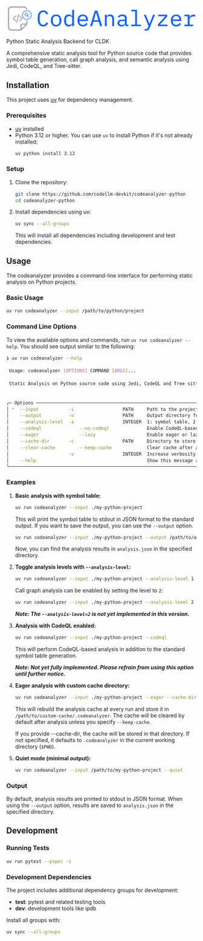 ![logo](./docs/assets/logo.png)

Python Static Analysis Backend for CLDK

A comprehensive static analysis tool for Python source code that provides symbol table generation, call graph analysis, and semantic analysis using Jedi, CodeQL, and Tree-sitter.

## Installation

This project uses [uv](https://docs.astral.sh/uv/) for dependency management.

### Prerequisites

- [uv](https://docs.astral.sh/uv/getting-started/installation/) installed
- Python 3.12 or higher. You can use `uv` to install Python if it's not already installed:
  ```bash
  uv python install 3.12
  ```

### Setup

1. Clone the repository:
   ```bash
   git clone https://github.com/codellm-devkit/codeanalyzer-python
   cd codeanalyzer-python
   ```

2. Install dependencies using uv:
   ```bash
   uv sync --all-groups
   ```
   This will install all dependencies including development and test dependencies.

## Usage

The codeanalyzer provides a command-line interface for performing static analysis on Python projects.

### Basic Usage

```bash
uv run codeanalyzer --input /path/to/python/project
```

### Command Line Options

To view the available options and commands, run `uv run codeanalyzer --help`. You should see output similar to the following:

```bash
❯ uv run codeanalyzer --help

 Usage: codeanalyzer [OPTIONS] COMMAND [ARGS]...

 Static Analysis on Python source code using Jedi, CodeQL and Tree sitter.


╭─ Options ──────────────────────────────────────────────────────────────────────────────────────────────────────────╮
│ *  --input           -i                  PATH     Path to the project root directory. [default: None] [required]   │
│    --output          -o                  PATH     Output directory for artifacts. [default: None]                  │
│    --analysis-level  -a                  INTEGER  1: symbol table, 2: call graph. [default: 1]                     │
│    --codeql              --no-codeql              Enable CodeQL-based analysis. [default: no-codeql]               │
│    --eager               --lazy                   Enable eager or lazy analysis. Defaults to lazy. [default: lazy] │
│    --cache-dir       -c                  PATH     Directory to store analysis cache. [default: None]               │
│    --clear-cache         --keep-cache             Clear cache after analysis. [default: clear-cache]               │
│                      -v                  INTEGER  Increase verbosity: -v, -vv, -vvv [default: 0]                   │
│    --help                                         Show this message and exit.                                      │
╰────────────────────────────────────────────────────────────────────────────────────────────────────────────────────╯
```

### Examples

1. **Basic analysis with symbol table:**
   ```bash
   uv run codeanalyzer --input ./my-python-project
   ```

   This will print the symbol table to stdout in JSON format to the standard output. If you want to save the output, you can use the `--output` option.

   ```bash
   uv run codeanalyzer --input ./my-python-project --output /path/to/analysis-results
   ```

   Now, you can find the analysis results in `analysis.json` in the specified directory.

2. **Toggle analysis levels with `--analysis-level`:**
   ```bash
   uv run codeanalyzer --input ./my-python-project --analysis-level 1 # Symbol table only
   ```
   Call graph analysis can be enabled by setting the level to `2`:
   ```bash
   uv run codeanalyzer --input ./my-python-project --analysis-level 2 # Symbol table + Call graph
   ```
   ***Note: The `--analysis-level=2` is not yet implemented in this version.***

3. **Analysis with CodeQL enabled:**
   ```bash
   uv run codeanalyzer --input ./my-python-project --codeql
   ```
    This will perform CodeQL-based analysis in addition to the standard symbol table generation. 
    
    ***Note: Not yet fully implemented. Please refrain from using this option until further notice.***

4. **Eager analysis with custom cache directory:**
   ```bash
   uv run codeanalyzer --input ./my-python-project --eager --cache-dir /path/to/custom-cache
   ```
    This will rebuild the analysis cache at every run and store it in `/path/to/custom-cache/.codeanalyzer`. The cache will be cleared by default after analysis unless you specify `--keep-cache`.

    If you provide --cache-dir, the cache will be stored in that directory. If not specified, it defaults to `.codeanalyzer` in the current working directory (`$PWD`).

5. **Quiet mode (minimal output):**
   ```bash
   uv run codeanalyzer --input /path/to/my-python-project --quiet
   ```

### Output

By default, analysis results are printed to stdout in JSON format. When using the `--output` option, results are saved to `analysis.json` in the specified directory.

## Development

### Running Tests

```bash
uv run pytest --pspec -s 
```

### Development Dependencies

The project includes additional dependency groups for development:

- **test**: pytest and related testing tools
- **dev**: development tools like ipdb

Install all groups with:
```bash
uv sync --all-groups
```
